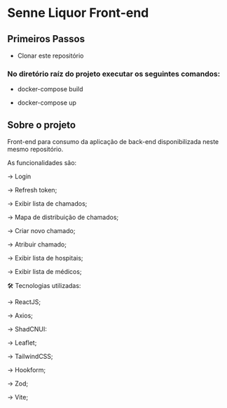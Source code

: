 # Senne Liquor Front-end

## Primeiros Passos

- Clonar este repositório

### No diretório raíz do projeto executar os seguintes comandos:

- docker-compose build

- docker-compose up


## Sobre o projeto

Front-end para consumo da aplicação de back-end disponibilizada neste mesmo repositório.

As funcionalidades são:

→ Login

→ Refresh token;

→ Exibir lista de chamados;

→ Mapa de distribuição de chamados;

→ Criar novo chamado;

→ Atribuir chamado;

→ Exibir lista de hospitais;

→ Exibir lista de médicos;


🛠️ Tecnologias utilizadas:

→ ReactJS;

→ Axios;

→ ShadCNUI:

→ Leaflet;

→ TailwindCSS;

→ Hookform;

→ Zod;

→ Vite;
```
